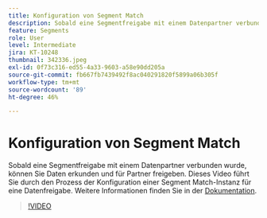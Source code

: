 ```yaml
---
title: Konfiguration von Segment Match
description: Sobald eine Segmentfreigabe mit einem Datenpartner verbunden wurde, können Sie Daten erkunden und für Partner freigeben. Dieses Video führt Sie durch den Prozess von … (Beschreibungen sollten zwischen 60 und 160 Zeichen lang sein)
feature: Segments
role: User
level: Intermediate
jira: KT-10248
thumbnail: 342336.jpeg
exl-id: 0f73c316-ed55-4a33-9603-a58e90dd205a
source-git-commit: fb667fb7439492f8ac040291820f5899a06b305f
workflow-type: tm+mt
source-wordcount: '89'
ht-degree: 46%

---
```


# Konfiguration von Segment Match

Sobald eine Segmentfreigabe mit einem Datenpartner verbunden wurde, können Sie Daten erkunden und für Partner freigeben. Dieses Video führt Sie durch den Prozess der Konfiguration einer Segment Match-Instanz für eine Datenfreigabe. Weitere Informationen finden Sie in der [Dokumentation](https://experienceleague.adobe.com/docs/experience-platform/segmentation/ui/segment-match/overview.html?lang=de).

>[!VIDEO](https://video.tv.adobe.com/v/3411815/?learn=on&enablevpops&captions=ger)
